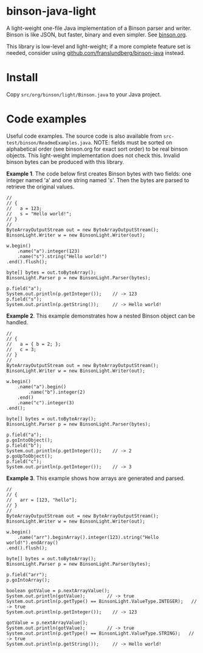 binson-java-light
=================

A light-weight one-file Java implementation of a Binson parser and writer.
Binson is like JSON, but faster, binary and even simpler. See [binson.org](http://binson.org/).

This library is low-level and light-weight; if a more complete feature set
is needed, consider using 
[github.com/franslundberg/binson-java](https://github.com/franslundberg/binson-java) instead.


Install
=======

Copy `src/org/binson/light/Binson.java` to your Java project.


Code examples
=============

Useful code examples. The source code is also available from 
`src-test/binson/ReadmeExamples.java`. NOTE: fields must be sorted on alphabetical order
(see binson.org for exact sort order) to be real binson objects. This light-weight implementation 
does not check this. Invalid binson bytes can be produced with this library.

**Example 1**. The code below first creates Binson bytes with two fields: 
one integer named 'a' and one string named 's'. Then the bytes are parsed to 
retrieve the original values.

    //
    // {
    //   a = 123;
    //   s = "Hello world!";
    // }
    //
    ByteArrayOutputStream out = new ByteArrayOutputStream();
    BinsonLight.Writer w = new BinsonLight.Writer(out);
    
    w.begin()
        .name("a").integer(123)
        .name("s").string("Hello world!")
    .end().flush();
    
    byte[] bytes = out.toByteArray();
    BinsonLight.Parser p = new BinsonLight.Parser(bytes);
    
    p.field("a");
    System.out.println(p.getInteger());    // -> 123
    p.field("s");
    System.out.println(p.getString());     // -> Hello world!
        
**Example 2**. This example demonstrates how a nested Binson object 
can be handled.

    //
    // {
    //   a = { b = 2; };
    //   c = 3;
    // }
    //
    ByteArrayOutputStream out = new ByteArrayOutputStream();
    BinsonLight.Writer w = new BinsonLight.Writer(out);
    
    w.begin()
        .name("a").begin()
            .name("b").integer(2)
        .end()
        .name("c").integer(3)
    .end();
    
    byte[] bytes = out.toByteArray();
    BinsonLight.Parser p = new BinsonLight.Parser(bytes);
    
    p.field("a");
    p.goIntoObject();
    p.field("b");
    System.out.println(p.getInteger());    // -> 2
    p.goUpToObject();
    p.field("c");
    System.out.println(p.getInteger());    // -> 3
 
**Example 3**. This example shows how arrays are generated and parsed.
 
    //
    // {
    //   arr = [123, "hello"];
    // }
    //
    ByteArrayOutputStream out = new ByteArrayOutputStream();
    BinsonLight.Writer w = new BinsonLight.Writer(out);
    
    w.begin()
        .name("arr").beginArray().integer(123).string("Hello world!").endArray()
    .end().flush();
    
    byte[] bytes = out.toByteArray();
    BinsonLight.Parser p = new BinsonLight.Parser(bytes);
    
    p.field("arr");
    p.goIntoArray();
    
    boolean gotValue = p.nextArrayValue();
    System.out.println(gotValue);        // -> true
    System.out.println(p.getType() == BinsonLight.ValueType.INTEGER);   // -> true
    System.out.println(p.getInteger());    // -> 123
    
    gotValue = p.nextArrayValue();
    System.out.println(gotValue);        // -> true
    System.out.println(p.getType() == BinsonLight.ValueType.STRING);   // -> true
    System.out.println(p.getString());     // -> Hello world!

 
